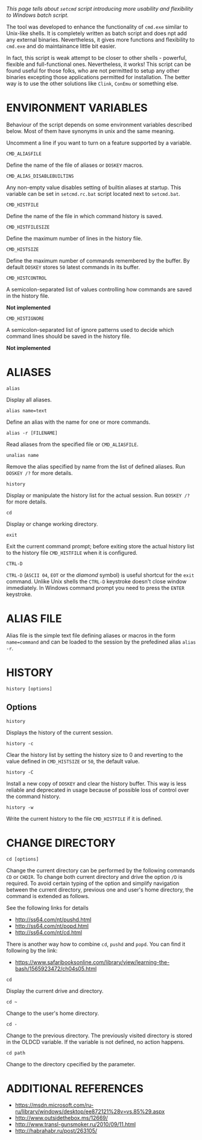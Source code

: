 _This page tells about `setcmd` script introducing more usability and flexibility to Windows batch script._

The tool was developed to enhance the functionality of `cmd.exe` 
similar to Unix-like shells. It is completely written as batch script 
and does npt add any external binaries. Nevertheless, it gives more 
functions and flexibility to `cmd.exe` and do maintainance little bit 
easier. 

In fact, this script is weak attempt to be closer to other shells - 
powerful, flexible and full-functional ones. Nevertheless, it works! 
This script can be found useful for those folks, who are not permitted 
to setup any other binaries excepting those applications permitted for 
installation. The better way is to use the other solutions like 
`Clink`, `ConEmu` or something else. 


# ENVIRONMENT VARIABLES


Behaviour of the script depends on some environment variables described 
below. Most of them have synonyms in unix and the same meaning. 

Uncomment a line if you want to turn on a feature supported by a 
variable. 


`CMD_ALIASFILE`

Define the name of the file of aliases or `DOSKEY` macros. 


`CMD_ALIAS_DISABLEBUILTINS`

Any non-empty value disables setting of builtin aliases at startup. 
This variable can be set in `setcmd.rc.bat` script located next to 
`setcmd.bat`.


`CMD_HISTFILE`

Define the name of the file in which command history is saved. 


`CMD_HISTFILESIZE`

Define the maximum number of lines in the history file. 


`CMD_HISTSIZE`

Define the maximum number of commands remembered by the buffer. 
By default `DOSKEY` stores `50` latest commands in its buffer. 


`CMD_HISTCONTROL`

A semicolon-separated list of values controlling how commands are saved 
in the history file. 

**Not implemented**


`CMD_HISTIGNORE`

A semicolon-separated list of ignore patterns used to decide which 
command lines should be saved in the history file. 

**Not implemented**


# ALIASES


`alias`

Display all aliases.


`alias name=text`

Define an alias with the name for one or more commands.


`alias -r [FILENAME]`

Read aliases from the specified file or `CMD_ALIASFILE`.


`unalias name`

Remove the alias specified by name from the list of defined aliases.
Run `DOSKEY /?` for more details.


`history`

Display or manipulate the history list for the actual session. 
Run `DOSKEY /?` for more details.


`cd`

Display or change working directory. 


`exit`

Exit the current command prompt; before exiting store the actual 
history list to the history file `CMD_HISTFILE` when it is configured. 


`CTRL-D`

`CTRL-D` (`ASCII 04`, `EOT` or the *diamond* symbol) is useful shortcut 
for the `exit` command. Unlike Unix shells the `CTRL-D` keystroke 
doesn't close window immediately. In Windows command prompt you need to 
press the `ENTER` keystroke. 


# ALIAS FILE


Alias file is the simple text file defining aliases or macros in the 
form `name=command` and can be loaded to the session by the prefedined 
alias `alias -r`.


# HISTORY


`history [options]`


## Options


`history`

Displays the history of the current session.


`history -c`

Clear the history list by setting the history size to 0 and reverting 
to the value defined in `CMD_HISTSIZE` or `50`, the default value. 


`history -C`

Install a new copy of `DOSKEY` and clear the history buffer. This way 
is less reliable and deprecated in usage because of possible loss of 
control over the command history. 


`history -w`

Write the current history to the file `CMD_HISTFILE` if it is defined. 


# CHANGE DIRECTORY


`cd [options]`


Change the current directory can be performed by the following commands 
`CD` or `CHDIR`. To change both current directory and drive the option 
`/D` is required. To avoid certain typing of the option and simplify 
navigation between the current directory, previous one and user's home 
directory, the command is extended as follows.

See the following links for details

* http://ss64.com/nt/pushd.html
* http://ss64.com/nt/popd.html
* http://ss64.com/nt/cd.html

There is another way how to combine `cd`, `pushd` and `popd`. You can 
find it following by the link:

* https://www.safaribooksonline.com/library/view/learning-the-bash/1565923472/ch04s05.html


`cd`

Display the current drive and directory.


`cd ~`

Change to the user's home directory.


`cd -`

Change to the previous directory. The previously visited directory is 
stored in the OLDCD variable. If the variable is not defined, no action 
happens. 


`cd path`

Change to the directory cpecified by the parameter.


# ADDITIONAL REFERENCES

* https://msdn.microsoft.com/ru-ru/library/windows/desktop/ee872121%28v=vs.85%29.aspx
* http://www.outsidethebox.ms/12669/
* http://www.transl-gunsmoker.ru/2010/09/11.html
* http://habrahabr.ru/post/263105/

